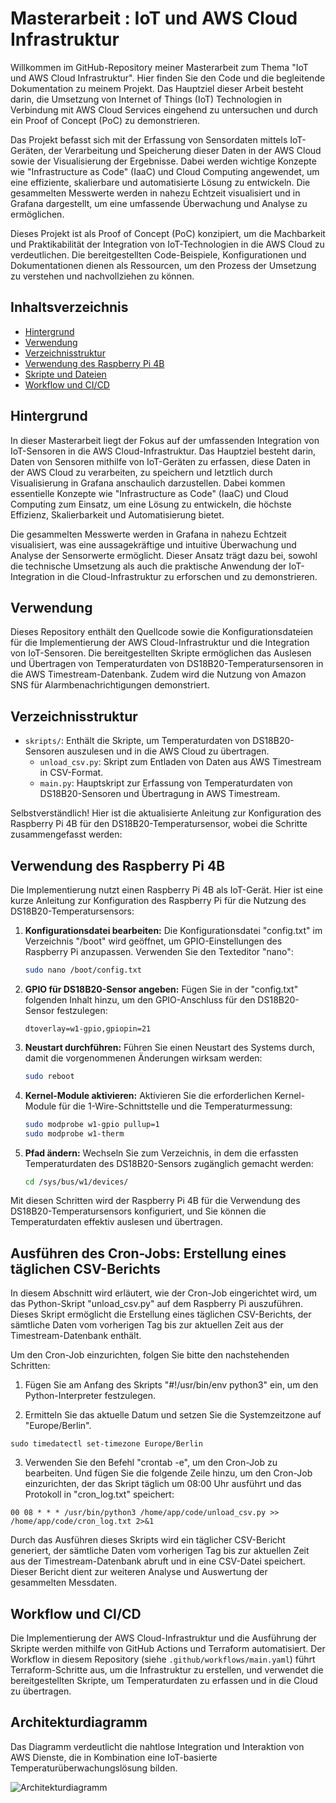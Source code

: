 # Masterarbeit : IoT und AWS Cloud Infrastruktur

Willkommen im GitHub-Repository meiner Masterarbeit zum Thema "IoT und AWS Cloud Infrastruktur". Hier finden Sie den Code und die begleitende Dokumentation zu meinem Projekt. Das Hauptziel dieser Arbeit besteht darin, die Umsetzung von Internet of Things (IoT) Technologien in Verbindung mit AWS Cloud Services eingehend zu untersuchen und durch ein Proof of Concept (PoC) zu demonstrieren.

Das Projekt befasst sich mit der Erfassung von Sensordaten mittels IoT-Geräten, der Verarbeitung und Speicherung dieser Daten in der AWS Cloud sowie der Visualisierung der Ergebnisse. Dabei werden wichtige Konzepte wie "Infrastructure as Code" (IaaC) und Cloud Computing angewendet, um eine effiziente, skalierbare und automatisierte Lösung zu entwickeln. Die gesammelten Messwerte werden in nahezu Echtzeit visualisiert und in Grafana dargestellt, um eine umfassende Überwachung und Analyse zu ermöglichen.

Dieses Projekt ist als Proof of Concept (PoC) konzipiert, um die Machbarkeit und Praktikabilität der Integration von IoT-Technologien in die AWS Cloud zu verdeutlichen. Die bereitgestellten Code-Beispiele, Konfigurationen und Dokumentationen dienen als Ressourcen, um den Prozess der Umsetzung zu verstehen und nachvollziehen zu können.

## Inhaltsverzeichnis

- [Hintergrund](#hintergrund)
- [Verwendung](#verwendung)
- [Verzeichnisstruktur](#verzeichnisstruktur)
- [Verwendung des Raspberry Pi 4B](#verwendung-des-raspberry-pi-4b)
- [Skripte und Dateien](#skripte-und-dateien)
- [Workflow und CI/CD](#workflow-und-ci/cd)

## Hintergrund

In dieser Masterarbeit liegt der Fokus auf der umfassenden Integration von IoT-Sensoren in die AWS Cloud-Infrastruktur. Das Hauptziel besteht darin, Daten von Sensoren mithilfe von IoT-Geräten zu erfassen, diese Daten in der AWS Cloud zu verarbeiten, zu speichern und letztlich durch Visualisierung in Grafana anschaulich darzustellen. Dabei kommen essentielle Konzepte wie "Infrastructure as Code" (IaaC) und Cloud Computing zum Einsatz, um eine Lösung zu entwickeln, die höchste Effizienz, Skalierbarkeit und Automatisierung bietet.

Die gesammelten Messwerte werden in Grafana in nahezu Echtzeit visualisiert, was eine aussagekräftige und intuitive Überwachung und Analyse der Sensorwerte ermöglicht. Dieser Ansatz trägt dazu bei, sowohl die technische Umsetzung als auch die praktische Anwendung der IoT-Integration in die Cloud-Infrastruktur zu erforschen und zu demonstrieren.

## Verwendung

Dieses Repository enthält den Quellcode sowie die Konfigurationsdateien für die Implementierung der AWS Cloud-Infrastruktur und die Integration von IoT-Sensoren. Die bereitgestellten Skripte ermöglichen das Auslesen und Übertragen von Temperaturdaten von DS18B20-Temperatursensoren in die AWS Timestream-Datenbank. Zudem wird die Nutzung von Amazon SNS für Alarmbenachrichtigungen demonstriert.

## Verzeichnisstruktur

- `skripts/`: Enthält die Skripte, um Temperaturdaten von DS18B20-Sensoren auszulesen und in die AWS Cloud zu übertragen.
  - `unload_csv.py`: Skript zum Entladen von Daten aus AWS Timestream in CSV-Format.
  - `main.py`: Hauptskript zur Erfassung von Temperaturdaten von DS18B20-Sensoren und Übertragung in AWS Timestream.

Selbstverständlich! Hier ist die aktualisierte Anleitung zur Konfiguration des Raspberry Pi 4B für den DS18B20-Temperatursensor, wobei die Schritte zusammengefasst werden:

## Verwendung des Raspberry Pi 4B

Die Implementierung nutzt einen Raspberry Pi 4B als IoT-Gerät. Hier ist eine kurze Anleitung zur Konfiguration des Raspberry Pi für die Nutzung des DS18B20-Temperatursensors:

1. **Konfigurationsdatei bearbeiten:** Die Konfigurationsdatei "config.txt" im Verzeichnis "/boot" wird geöffnet, um GPIO-Einstellungen des Raspberry Pi anzupassen. Verwenden Sie den Texteditor "nano":
   
   ```bash
   sudo nano /boot/config.txt
   ```

2. **GPIO für DS18B20-Sensor angeben:** Fügen Sie in der "config.txt" folgenden Inhalt hinzu, um den GPIO-Anschluss für den DS18B20-Sensor festzulegen:
   
   ```plaintext
   dtoverlay=w1-gpio,gpiopin=21
   ```

3. **Neustart durchführen:** Führen Sie einen Neustart des Systems durch, damit die vorgenommenen Änderungen wirksam werden:
   
   ```bash
   sudo reboot
   ```

4. **Kernel-Module aktivieren:** Aktivieren Sie die erforderlichen Kernel-Module für die 1-Wire-Schnittstelle und die Temperaturmessung:
   
   ```bash
   sudo modprobe w1-gpio pullup=1
   sudo modprobe w1-therm
   ```

5. **Pfad ändern:** Wechseln Sie zum Verzeichnis, in dem die erfassten Temperaturdaten des DS18B20-Sensors zugänglich gemacht werden:
   
   ```bash
   cd /sys/bus/w1/devices/
   ```

Mit diesen Schritten wird der Raspberry Pi 4B für die Verwendung des DS18B20-Temperatursensors konfiguriert, und Sie können die Temperaturdaten effektiv auslesen und übertragen.

## Ausführen des Cron-Jobs: Erstellung eines täglichen CSV-Berichts

In diesem Abschnitt wird erläutert, wie der Cron-Job eingerichtet wird, um das Python-Skript "unload_csv.py" auf dem Raspberry Pi auszuführen. Dieses Skript ermöglicht die Erstellung eines täglichen CSV-Berichts, der sämtliche Daten vom vorherigen Tag bis zur aktuellen Zeit aus der Timestream-Datenbank enthält.

Um den Cron-Job einzurichten, folgen Sie bitte den nachstehenden Schritten:

1. Fügen Sie am Anfang des Skripts "#!/usr/bin/env python3" ein, um den Python-Interpreter festzulegen.

2. Ermitteln Sie das aktuelle Datum und setzen Sie die Systemzeitzone auf "Europe/Berlin".

```shell
sudo timedatectl set-timezone Europe/Berlin
```

3. Verwenden Sie den Befehl "crontab -e", um den Cron-Job zu bearbeiten. Und fügen Sie die folgende Zeile hinzu, um den Cron-Job einzurichten, der das Skript täglich um 08:00 Uhr ausführt und das Protokoll in "cron_log.txt" speichert:

```shell
00 08 * * * /usr/bin/python3 /home/app/code/unload_csv.py >> /home/app/code/cron_log.txt 2>&1 
```

Durch das Ausführen dieses Skripts wird ein täglicher CSV-Bericht generiert, der sämtliche Daten vom vorherigen Tag bis zur aktuellen Zeit aus der Timestream-Datenbank abruft und in eine CSV-Datei speichert. Dieser Bericht dient zur weiteren Analyse und Auswertung der gesammelten Messdaten.

## Workflow und CI/CD

Die Implementierung der AWS Cloud-Infrastruktur und die Ausführung der Skripte werden mithilfe von GitHub Actions und Terraform automatisiert. Der Workflow in diesem Repository (siehe `.github/workflows/main.yaml`) führt Terraform-Schritte aus, um die Infrastruktur zu erstellen, und verwendet die bereitgestellten Skripte, um Temperaturdaten zu erfassen und in die Cloud zu übertragen.

## Architekturdiagramm

Das Diagramm verdeutlicht die nahtlose Integration und Interaktion von AWS Dienste, die in Kombination eine IoT-basierte Temperaturüberwachungslösung bilden.

![Architekturdiagramm](masterarbeit/pics/Architektur.png)
